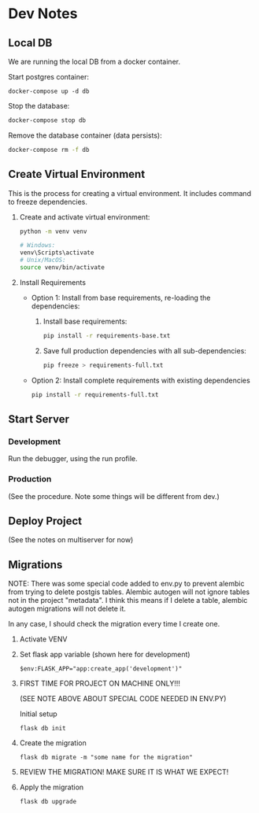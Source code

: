 # Dev Notes

## Local DB

We are running the local DB from a docker container.

Start postgres container:

```
docker-compose up -d db
```

Stop the database:

```bash
docker-compose stop db
```

Remove the database container (data persists):

```bash
docker-compose rm -f db
```

## Create Virtual Environment

This is the process for creating a virtual environment. It includes command to freeze dependencies.

1. Create and activate virtual environment:

    ```bash
    python -m venv venv

    # Windows:
    venv\Scripts\activate
    # Unix/MacOS:
    source venv/bin/activate
    ```

2. Install Requirements

    - Option 1: Install from base requirements, re-loading the dependencies:
        1. Install base requirements:

            ```bash
            pip install -r requirements-base.txt
            ```

        2. Save full production dependencies with all sub-dependencies:

            ```bash
            pip freeze > requirements-full.txt
            ```

    - Option 2: Install complete requirements with existing dependencies

        ```bash
        pip install -r requirements-full.txt
        ```


## Start Server

### Development

Run the debugger, using the run profile.

### Production

(See the procedure. Note some things will be different from dev.)

## Deploy Project

(See the notes on multiserver for now)

## Migrations

NOTE: There was some special code added to env.py to prevent alembic from trying to delete postgis tables. Alembic autogen will not ignore
tables not in the project "metadata". I think this means if I delete a table, alembic autogen migrations will not delete it.

In any case, I should check the migration every time I create one.

1. Activate VENV

2. Set flask app variable (shown here for development)

    ```
    $env:FLASK_APP="app:create_app('development')"
    ```

3. FIRST TIME FOR PROJECT ON MACHINE ONLY!!!

    (SEE NOTE ABOVE ABOUT SPECIAL CODE NEEDED IN ENV.PY)

    Initial setup

    ```
    flask db init
    ```

4. Create the migration

    ```
    flask db migrate -m "some name for the migration"
    ```

5. REVIEW THE MIGRATION! MAKE SURE IT IS WHAT WE EXPECT!

6. Apply the migration

    ```
    flask db upgrade
    ```